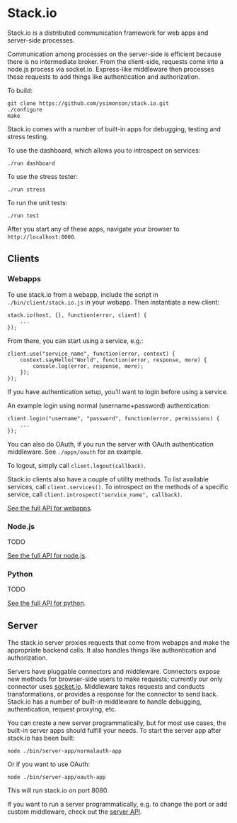 # Stack.io #

Stack.io is a distributed communication framework for web apps and server-side
processes.

Communication among processes on the server-side is efficient because there is
no intermediate broker. From the client-side, requests come into a node.js
process via socket.io. Express-like middleware then processes these requests
to add things like authentication and authorization.

To build:

    git clone https://github.com/ysimonson/stack.io.git
    ./configure
    make

Stack.io comes with a number of built-in apps for debugging, testing and
stress testing.

To use the dashboard, which allows you to introspect on services:

    ./run dashboard

To use the stress tester:

    ./run stress

To run the unit tests:

    ./run test

After you start any of these apps, navigate your browser to
`http://localhost:8000`.

## Clients ##

### Webapps ###

To use stack.io from a webapp, include the script in `./bin/client/stack.io.js`
in your webapp. Then instantiate a new client:

    stack.io(host, {}, function(error, client) {
        ...
    });

From there, you can start using a service, e.g.:

    client.use("service_name", function(error, context) {
        context.sayHello("World", function(error, response, more) {
            console.log(error, response, more);
        });
    });

If you have authentication setup, you'll want to login before using a service.

An example login using normal (username+password) authentication:

    client.login("username", "password", function(error, permissions) {
        ...
    });

You can also do OAuth, if you run the server with OAuth authentication
middleware. See `./apps/oauth` for an example.

To logout, simply call `client.logout(callback)`.

Stack.io clients also have a couple of utility methods. To list available
services, call `client.services()`. To introspect on the methods of a
specific service, call `client.introspect("service_name", callback)`.

[See the full API for webapps](https://github.com/ysimonson/stack.io/blob/master/doc/api/client-webapps.md).

### Node.js ###

TODO

[See the full API for node.js](https://github.com/ysimonson/stack.io/blob/master/doc/api/client-node.md).

### Python ###

TODO

[See the full API for python](https://github.com/ysimonson/stack.io/blob/master/doc/api/client-python.md).

## Server ##

The stack.io server proxies requests that come from webapps and make the
appropriate backend calls. It also handles things like authentication and
authorization.

Servers have pluggable connectors and middleware. Connectors expose new methods
for browser-side users to make requests; currently our only connector uses
[socket.io](http://socket.io/). Middleware takes requests and conducts
transformations, or provides a response for the connector to send back.
Stack.io has a number of built-in middleware to handle debugging,
authentication, request proxying, etc.

You can create a new server programmatically, but for most use cases, the
built-in server apps should fulfill your needs. To start the server app after
stack.io has been built:

    node ./bin/server-app/normalauth-app

Or if you want to use OAuth:

    node ./bin/server-app/oauth-app

This will run stack.io on port 8080.

If you want to run a server programmatically, e.g. to change the port or add
custom middleware, check out the [server API](https://github.com/ysimonson/stack.io/blob/master/doc/api/server.md).
